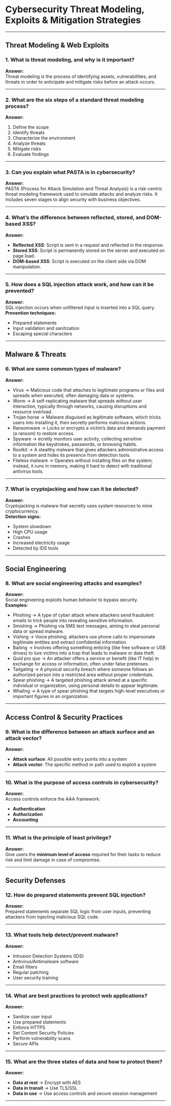 # Cybersecurity Threat Modeling, Exploits & Mitigation Strategies

---

## Threat Modeling & Web Exploits

### 1. What is threat modeling, and why is it important?
**Answer:**  
Threat modeling is the process of identifying assets, vulnerabilities, and threats in order to anticipate and mitigate risks before an attack occurs.

---

### 2. What are the six steps of a standard threat modeling process?
**Answer:**
1. Define the scope  
2. Identify threats  
3. Characterize the environment  
4. Analyze threats  
5. Mitigate risks  
6. Evaluate findings

---

### 3. Can you explain what PASTA is in cybersecurity?
**Answer:**  
PASTA (Process for Attack Simulation and Threat Analysis) is a risk-centric threat modeling framework used to simulate attacks and analyze risks. It includes seven stages to align security with business objectives.

---

### 4. What’s the difference between reflected, stored, and DOM-based XSS?
**Answer:**
- **Reflected XSS**: Script is sent in a request and reflected in the response.  
- **Stored XSS**: Script is permanently stored on the server and executed on page load.  
- **DOM-based XSS**: Script is executed on the client side via DOM manipulation.

---

### 5. How does a SQL injection attack work, and how can it be prevented?
**Answer:**  
SQL injection occurs when unfiltered input is inserted into a SQL query.  
**Prevention techniques:**
- Prepared statements  
- Input validation and sanitization  
- Escaping special characters

---

## Malware & Threats

### 6. What are some common types of malware?
**Answer:**
- Virus &#8594; Malicious code that attaches to legitimate programs or files and spreads when executed, often damaging data or systems.
- Worm &#8594; A self-replicating malware that spreads without user interaction, typically through networks, causing disruptions and resource overload.
- Trojan horse &#8594; Malware disguised as legitimate software, which tricks users into installing it, then secretly performs malicious actions.
- Ransomware &#8594; Locks or encrypts a victim’s data and demands payment (a ransom) to restore access.
- Spyware &#8594; ecretly monitors user activity, collecting sensitive information like keystrokes, passwords, or browsing habits.
- Rootkit &#8594; A stealthy malware that gives attackers administrative access to a system and hides its presence from detection tools.
- Fileless malware &#8594; Operates without installing files on the system; instead, it runs in memory, making it hard to detect with traditional antivirus tools.

---

### 7. What is cryptojacking and how can it be detected?
**Answer:**  
Cryptojacking is malware that secretly uses system resources to mine cryptocurrency.  
**Detection signs:**
- System slowdown  
- High CPU usage  
- Crashes  
- Increased electricity usage  
- Detected by IDS tools

---

## Social Engineering

### 8. What are social engineering attacks and examples?
**Answer:**  
Social engineering exploits human behavior to bypass security.  
**Examples:**
- Phishing &#8594; A type of cyber attack where attackers send fraudulent emails to trick people into revealing sensitive information. 
- Smishing &#8594; Phishing via SMS text messages, aiming to steal personal data or spread malware.
- Vishing &#8594; Voice phishing; attackers use phone calls to impersonate legitimate entities and extract confidential information. 
- Baiting &#8594; Involves offering something enticing (like free software or USB drives) to lure victims into a trap that leads to malware or data theft. 
- Quid pro quo &#8594; An attacker offers a service or benefit (like IT help) in exchange for access or information, often under false pretenses. 
- Tailgating &#8594; A physical security breach where someone follows an authorized person into a restricted area without proper credentials.
- Spear phishing &#8594; A targeted phishing attack aimed at a specific individual or organization, using personal details to appear legitimate.
- Whaling &#8594; A type of spear phishing that targets high-level executives or important figures in an organization.

---

## Access Control & Security Practices

### 9. What is the difference between an attack surface and an attack vector?
**Answer:**  
- **Attack surface**: All possible entry points into a system  
- **Attack vector**: The specific method or path used to exploit a system

---

### 10. What is the purpose of access controls in cybersecurity?
**Answer:**  
Access controls enforce the AAA framework:  
- **Authentication**  
- **Authorization**  
- **Accounting**

---

### 11. What is the principle of least privilege?
**Answer:**  
Give users the **minimum level of access** required for their tasks to reduce risk and limit damage in case of compromise.

---

## Security Defenses

### 12. How do prepared statements prevent SQL injection?
**Answer:**  
Prepared statements separate SQL logic from user inputs, preventing attackers from injecting malicious SQL code.

---

### 13. What tools help detect/prevent malware?
**Answer:**
- Intrusion Detection Systems (IDS)  
- Antivirus/Antimalware software  
- Email filters  
- Regular patching  
- User security training

---

### 14. What are best practices to protect web applications?
**Answer:**
- Sanitize user input  
- Use prepared statements  
- Enforce HTTPS  
- Set Content Security Policies  
- Perform vulnerability scans  
- Secure APIs

---

### 15. What are the three states of data and how to protect them?
**Answer:**
- **Data at rest** &#8594; Encrypt with AES  
- **Data in transit** &#8594; Use TLS/SSL  
- **Data in use** &#8594; Use access controls and secure session management

---




